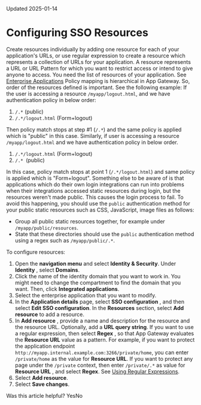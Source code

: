 Updated 2025-01-14
# Configuring SSO Resources
Create resources individually by adding one resource for each of your application's URLs, or use regular expression to create a resource which represents a collection of URLs for your application.
A resource represents a URL or URL Pattern for which you want to restrict access or intend to give anyone to access. You need the list of resources of your application. See [Enterprise Applications](https://docs.oracle.com/en-us/iaas/Content/Identity/applications/enterprise-applications.htm#enterprise-applications "Enterprise applications are web applications that require App Gateway to integrate with IAM for authentication and authorization purposes.")
Policy mapping is hierarchical in App Gateway. So, order of the resources defined is important. See the following example:
If the user is accessing a resource `/myapp/logout.html`, and we have authentication policy in below order: 
  1. `/.*` (public)
  2. `/.*/logout.html` (Form+logout)

Then policy match stops at step #1 (`/.*`) and the same policy is applied which is "public" in this case.
Similarly, if user is accessing a resource `/myapp/logout.html` and we have authentication policy in below order.
  1. `/.*/logout.html` (Form+logout)
  2. `/.* `(public)

In this case, policy match stops at point 1 (`/.*/logout.html`) and same policy is applied which is "Form+logout".
Something else to be aware of is that applications which do their own login integrations can run into problems when their integrations accessed static resources during login, but the resources weren't made public. This causes the login process to fail. To avoid this happening, you should use the `public` authentication method for your public static resources such as CSS, JavaScript, image files as follows:
  * Group all public static resources together, for example under `/myapp/public/resources`.
  * State that these directories should use the `public` authentication method using a regex such as `/myapp/public/.*`.


To configure resources:
  1. Open the **navigation menu** and select **Identity & Security**. Under **Identity** , select **Domains**. 
  2. Click the name of the identity domain that you want to work in. You might need to change the compartment to find the domain that you want. Then, click **Integrated applications**. 
  3. Select the enterprise application that you want to modify.
  4. In the **Application details** page, select **SSO configuration** , and then select **Edit SSO configuration**. In the **Resources** section, select **Add resource** to add a resource.
  5. In **Add resource** , provide a name and description for the resource and the resource URL. Optionally, add a **URL query string**. If you want to use a regular expression, then select **Regex** , so that App Gateway evaluates the **Resource URL** value as a pattern.
For example, if you want to protect the application endpoint `http://myapp.internal.example.com:3266/private/home`, you can enter `/private/home` as the value for **Resource URL**. If you want to protect any page under the `/private` context, then enter `/private/.*` as value for **Resource URL** , and select **Regex**.
See [Using Regular Expressions](https://docs.oracle.com/en-us/iaas/Content/Identity/applications/use-regular-expressions.htm#use-regular-expressions "Use regular expressions \(regex\) to define a URL pattern which represents more than one URL of your enterprise application and for which you can apply the same authentication policy and the same authorization policy.").
  6. Select **Add resource**. 
  7. Select **Save changes**.


Was this article helpful?
YesNo

